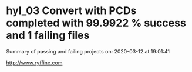 # hyl_03 Convert with PCDs completed with 99.9922 % success and 1 failing files

Summary of passing and failing projects on: 2020-03-12 at 19:01:41

http://www.ryffine.com
